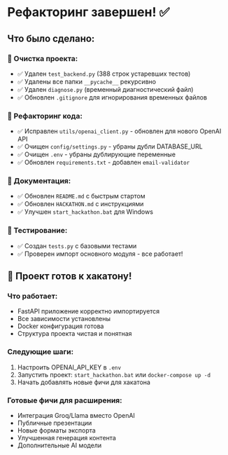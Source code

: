 # Рефакторинг завершен! ✅

## Что было сделано:

### 🧹 Очистка проекта:
- ✅ Удален `test_backend.py` (388 строк устаревших тестов)
- ✅ Удалены все папки `__pycache__` рекурсивно  
- ✅ Удален `diagnose.py` (временный диагностический файл)
- ✅ Обновлен `.gitignore` для игнорирования временных файлов

### 🔧 Рефакторинг кода:
- ✅ Исправлен `utils/openai_client.py` - обновлен для нового OpenAI API
- ✅ Очищен `config/settings.py` - убраны дубли DATABASE_URL
- ✅ Очищен `.env` - убраны дублирующие переменные
- ✅ Обновлен `requirements.txt` - добавлен `email-validator`

### 📝 Документация:
- ✅ Обновлен `README.md` с быстрым стартом
- ✅ Обновлен `HACKATHON.md` с инструкциями
- ✅ Улучшен `start_hackathon.bat` для Windows

### 🧪 Тестирование:
- ✅ Создан `tests.py` с базовыми тестами
- ✅ Проверен импорт основного модуля - все работает!

## 🎯 Проект готов к хакатону!

### Что работает:
- FastAPI приложение корректно импортируется
- Все зависимости установлены
- Docker конфигурация готова
- Структура проекта чистая и понятная

### Следующие шаги:
1. Настроить OPENAI_API_KEY в `.env`
2. Запустить проект: `start_hackathon.bat` или `docker-compose up -d`
3. Начать добавлять новые фичи для хакатона

### Готовые фичи для расширения:
- Интеграция Groq/Llama вместо OpenAI
- Публичные презентации
- Новые форматы экспорта
- Улучшенная генерация контента
- Дополнительные AI модели
